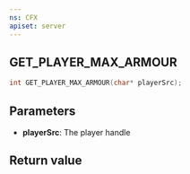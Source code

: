 ```yaml
---
ns: CFX
apiset: server
---
```

## GET_PLAYER_MAX_ARMOUR

```c
int GET_PLAYER_MAX_ARMOUR(char* playerSrc);
```

## Parameters
* **playerSrc**: The player handle

## Return value
